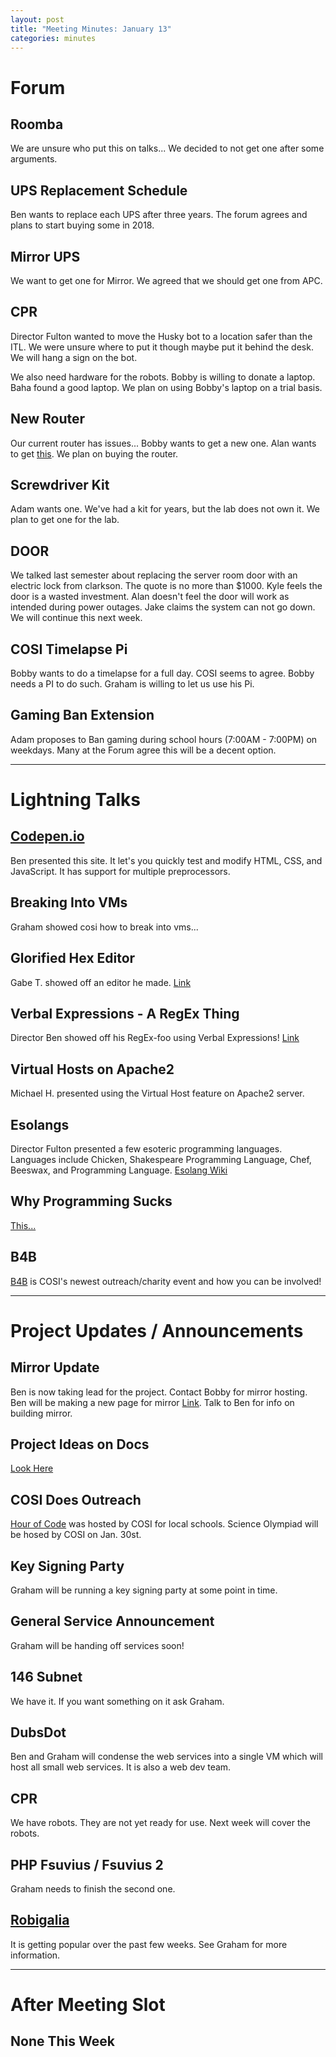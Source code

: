 ```yaml
---
layout: post
title: "Meeting Minutes: January 13"
categories: minutes
---
```


# Forum

## Roomba
We are unsure who put this on talks... We decided to not get one after some arguments.

## UPS Replacement Schedule
Ben wants to replace each UPS after three years. The forum agrees and plans to start buying some in 2018.

## Mirror UPS
We want to get one for Mirror. We agreed that we should get one from APC.

## CPR
Director Fulton wanted to move the Husky bot to a location safer than the ITL. We were unsure where to put it though maybe put it behind the desk. We will hang a sign on the bot.

We also need hardware for the robots. Bobby is willing to donate a laptop. Baha found a good laptop. We plan on using Bobby's laptop on a trial basis.

## New Router
Our current router has issues... Bobby wants to get a new one. Alan wants to get [this](https://www.thinkpenguin.com/gnu-linux/free-software-wireless-n-broadband-router-gnu-linux-tpe-nwifirouter2). We plan on buying the router.

## Screwdriver Kit
Adam wants one. We've had a kit for years, but the lab does not own it. We plan to get one for the lab.

## DOOR
We talked last semester about replacing the server room door with an electric lock from clarkson. The quote is no more than $1000. Kyle feels the door is a wasted investment. Alan doesn't feel the door will work as intended during power outages. Jake claims the system can not go down. We will continue this next week.

## COSI Timelapse Pi
Bobby wants to do a timelapse for a full day. COSI seems to agree. Bobby needs a PI to do such. Graham is willing to let us use his Pi.

## Gaming Ban Extension
Adam proposes to Ban gaming during school hours (7:00AM - 7:00PM) on weekdays. Many at the Forum agree this will be a decent option.

---

# Lightning Talks

## [Codepen.io](http://codepen.io/)
Ben presented this site. It let's you quickly test and modify HTML, CSS, and JavaScript. It has support for multiple preprocessors. 

## Breaking Into VMs
Graham showed cosi how to break into vms...

## Glorified Hex Editor
Gabe T. showed off an editor he made. [Link](https://www.github.com/tuckergs/modder)

## Verbal Expressions - A RegEx Thing
Director Ben showed off his RegEx-foo using Verbal Expressions! [Link](http://verbalexpressions.github.io)

## Virtual Hosts on Apache2
Michael H. presented using the Virtual Host feature on Apache2 server.

## Esolangs
Director Fulton presented a few esoteric programming languages. Languages include Chicken, Shakespeare Programming Language, Chef, Beeswax, and Programming Language. [Esolang Wiki](http://esolangs.org/wiki/Main_Page)

## Why Programming Sucks
[This...](http://stilldrinking.org/programming-sucks)

## B4B
[B4B](http://books4baha.org) is COSI's newest outreach/charity event and how you can be involved!

 ---

# Project Updates / Announcements

## Mirror Update
Ben is now taking lead for the project. Contact Bobby for mirror hosting. Ben will be making a new page for mirror [Link](http://cslabs.clarkson.edu/mirror2016). Talk to Ben for info on building mirror.

## Project Ideas on Docs
[Look Here](http://docs.cslabs.clarkson.edu/wiki/2015/2016_Project_Ideas)

## COSI Does Outreach
[Hour of Code](https://code.org/learn) was hosted by COSI for local schools.
Science Olympiad will be hosed by COSI on Jan. 30st.

## Key Signing Party
Graham will be running a key signing party at some point in time.

## General Service Announcement
Graham will be handing off services soon! 

## 146 Subnet
We have it. If you want something on it ask Graham.

## DubsDot
Ben and Graham will condense the web services into a single VM which will host all small web services. It is also a web dev team.

## CPR
We have robots. They are not yet ready for use. Next week will cover the robots.

## PHP Fsuvius / Fsuvius 2
Graham needs to finish the second one.

## [Robigalia](https://robigalia.org/)
It is getting popular over the past few weeks. See Graham for more information.

---

# After Meeting Slot

## None This Week
